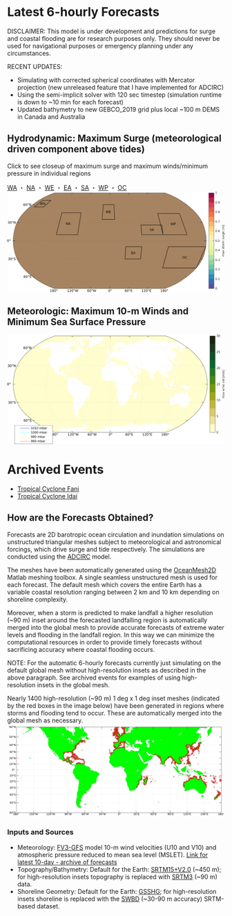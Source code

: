 # Latest 6-hourly Forecasts

<!---
## Hydrodynamic: Maximum Storm Tide (Surge + Astronomical Tide) Anomaly

Anomaly from Highest Astronomical Tide (HAT); estimated by the maximum water level from a 1-year (2018) tide-only simulation
-->

DISCLAIMER: This model is under development and predictions for surge and coastal flooding are for research purposes only. They should never be used for navigational purposes or emergency planning under any circumstances.

RECENT UPDATES: 
- Simulating with corrected spherical coordinates with Mercator projection (new unreleased feature that I have implemented for ADCIRC)
- Using the semi-implicit solver with 120 sec timestep (simulation runtime is down to ~10 min for each forecast) 
- Updated bathymetry to new GEBCO_2019 grid plus local ~100 m DEMS in Canada and Australia

## Hydrodynamic: Maximum Surge (meteorological driven component above tides)

Click to see closeup of maximum surge and maximum winds/minimum pressure in individual regions

[WA](MaxCombined_WA2km.png) ・ [NA](MaxCombined_NA2km.png) ・ [WE](MaxCombined_WE2km.png) ・ [EA](MaxCombined_EA2km.png) ・ [SA](MaxCombined_SA2km.png) ・ [WP](MaxCombined_WP2km.png) ・ [OC](MaxCombined_OC2km.png)
<img src="MaxStormTide_Global2km.png" width="1100" alt="hi" usemap="#mapname">
<map name="mapname">
    <area shape="rect" coords="150,100,200,150" href="MaxCombined_WA2km.png" alt="Western Alaska">
    <area shape="rect" coords="250,170,350,270" href="MaxCombined_NA2km.png" alt="Western North Atlantic">
    <area shape="rect" coords="475,125,525,200" href="MaxCombined_WE2km.png" alt="Western Europe">
    <area shape="rect" coords="575,325,650,400" href="MaxCombined_EA2km.png" alt="East Africa">
    <area shape="rect" coords="650,200,750,275" href="MaxCombined_SA2km.png" alt="South Asia">
    <area shape="rect" coords="750,175,875,275" href="MaxCombined_WP2km.png" alt="West Pacific">
    <area shape="rect" coords="750,325,950,450" href="MaxCombined_OC2km.png" alt="Oceania">
</map>


## Meteorologic: Maximum 10-m Winds and Minimum Sea Surface Pressure
![GlobalGFS](MaxWindVel_Global2km.png)

# Archived Events

- [Tropical Cyclone Fani](Archives/Fani/Fani.md)
- [Tropical Cyclone Idai](Archives/Idai/Idai.md)

## How are the Forecasts Obtained?

Forecasts are 2D barotropic ocean circulation and inundation simulations on unstructured triangular meshes subject to meteorological and astronomical forcings, which drive surge and tide respectively. The simulations are conducted using the [ADCIRC](http://adcirc.org/) model. 

The meshes have been automatically generated using the [OceanMesh2D](https://github.com/CHLNDDEV/OceanMesh2D) Matlab meshing toolbox. A single seamless unstructured mesh is used for each forecast. The default mesh which covers the entire Earth has a variable coastal resolution ranging between 2 km and 10 km depending on shoreline complexity. 

Moreover, when a storm is predicted to make landfall a higher resolution (~90 m) inset around the forecasted landfalling region is automatically merged into the global mesh to provide accurate forecasts of extreme water levels and flooding in the landfall region. In this way we can minimize the computational resources in order to provide timely forecasts without sacrificing accuracy where coastal flooding occurs.

NOTE: For the automatic 6-hourly forecasts currently just simulating on the default global mesh without high-resolution insets as described in the above paragraph. See archived events for examples of using high-resolution insets in the global mesh.

Nearly 1400 high-resolution (~90 m) 1 deg x 1 deg inset meshes (indicated by the red boxes in the image below) have been generated in regions where storms and flooding tend to occur. These are automatically merged into the global mesh as necessary. 
![SRTMBoxes](BoxMap_SRTM3.png)

### Inputs and Sources
- Meteorology: [FV3-GFS](https://www.emc.ncep.noaa.gov/users/Alicia.Bentley/fv3gfs/) model 10-m wind velocities (U10 and V10) and atmospheric pressure reduced to mean sea level (MSLET). [Link for latest 10-day - archive of forecasts](https://nomads.ncep.noaa.gov/pub/data/nccf/com/gfs/prod/)
- Topography/Bathymetry: Default for the Earth: [SRTM15+V2.0](https://topex.ucsd.edu/WWW_html/srtm15_plus.html) (~450 m); for high-resolution insets topography is replaced with [SRTM3](https://dds.cr.usgs.gov/srtm/version2_1/SRTM3/) (~90 m) data.
- Shoreline Geometry: Default for the Earth: [GSSHG](http://www.soest.hawaii.edu/wessel/gshhg/); for high-resolution insets shoreline is replaced with the [SWBD](https://dds.cr.usgs.gov/srtm/version2_1/SWBD/) (~30-90 m accuracy) SRTM-based dataset.

<!---
![GlobalStormTide](MaxStormTide_Global2km.png)
https://wpringle.github.io/Advanced-Global-Coastal-Flood-Forecasting-System/
## Welcome to GitHub Pages

You can use the [editor on GitHub](https://github.com/WPringle/Advanced-Global-Coastal-Flood-Forecasting-System/edit/master/README.md) to maintain and preview the content for your website in Markdown files.

Whenever you commit to this repository, GitHub Pages will run [Jekyll](https://jekyllrb.com/) to rebuild the pages in your site, from the content in your Markdown files.

### Markdown

Markdown is a lightweight and easy-to-use syntax for styling your writing. It includes conventions for

```markdown
Syntax highlighted code block

# Header 1
## Header 2
### Header 3

- Bulleted
- List

1. Numbered
2. List

**Bold** and _Italic_ and `Code` text

[Link](url) and ![Image](src) 
```

For more details see [GitHub Flavored Markdown](https://guides.github.com/features/mastering-markdown/).

### Jekyll Themes

Your Pages site will use the layout and styles from the Jekyll theme you have selected in your [repository settings](https://github.com/WPringle/Advanced-Global-Coastal-Flood-Forecasting-System/settings). The name of this theme is saved in the Jekyll `_config.yml` configuration file.

### Support or Contact

Having trouble with Pages? Check out our [documentation](https://help.github.com/categories/github-pages-basics/) or [contact support](https://github.com/contact) and we’ll help you sort it out.
-->
